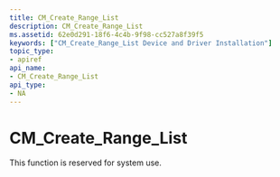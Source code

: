 ```yaml
---
title: CM_Create_Range_List
description: CM_Create_Range_List
ms.assetid: 62e0d291-18f6-4c4b-9f98-cc527a8f39f5
keywords: ["CM_Create_Range_List Device and Driver Installation"]
topic_type:
- apiref
api_name:
- CM_Create_Range_List
api_type:
- NA
---
```


# CM_Create_Range_List

This function is reserved for system use.


## <a href="" id="ddk-cm-create-range-list-dr"></a>


 

 





